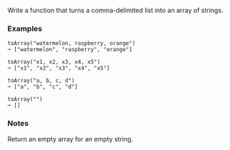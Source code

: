 Write a function that turns a comma-delimited list into an array of strings.


### Examples ###
    toArray("watermelon, raspberry, orange")
    ➞ ["watermelon", "raspberry", "orange"]

    toArray("x1, x2, x3, x4, x5")
    ➞ ["x1", "x2", "x3", "x4", "x5"]

    toArray("a, b, c, d")
    ➞ ["a", "b", "c", "d"]

    toArray("")
    ➞ []


### Notes ###
Return an empty array for an empty string.